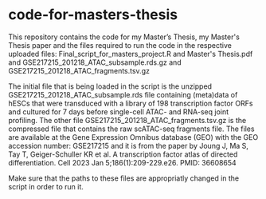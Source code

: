 # code-for-masters-thesis
This repository contains the code for my Master’s Thesis, my Master's Thesis paper and the files required to run the code in the respective uploaded files:
Final_script_for_masters_project.R
and
Master's Thesis.pdf
and
GSE217215_201218_ATAC_subsample.rds.gz
and
GSE217215_201218_ATAC_fragments.tsv.gz

The initial file that is being loaded in the script is the unzipped GSE217215_201218_ATAC_subsample.rds file containing (meta)data of hESCs that were transduced with a library of 198 transcription factor ORFs and cultured for 7 days before single-cell ATAC- and RNA-seq joint profiling. The other file GSE217215_201218_ATAC_fragments.tsv.gz is the compressed file that contains the raw scATAC-seq fragments file.
The files are available at the Gene Expression Omnibus database (GEO) with the GEO accession number: GSE217215 and it is from the paper by Joung J, Ma S, Tay T, Geiger-Schuller KR et al. A transcription factor atlas of directed differentiation. Cell 2023 Jan 5;186(1):209-229.e26. PMID: 36608654

Make sure that the paths to these files are appropriatly changed in the script in order to run it.
